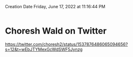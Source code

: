 <div></b>Creation Date</b> Friday, June 17, 2022 at 11:16:44 PM<br></div><div><br></div><div><h1>Choresh Wald on Twitter</h1></div>
<div><a href=https://twitter.com/choresh2/status/1537876486065094656?s=12&t=wEbJTYMexGcWdSWF5Jynzg>https://twitter.com/choresh2/status/1537876486065094656?s=12&t=wEbJTYMexGcWdSWF5Jynzg</a><br></div>

